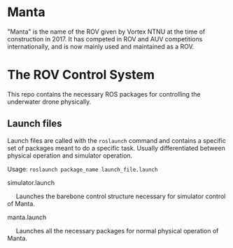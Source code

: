 # Manta
"Manta" is the name of the ROV given by Vortex NTNU at the time of construction in 2017.
It has competed in ROV and AUV competitions internationally, and is now mainly used and maintained as a ROV.

# The ROV Control System
This repo contains the necessary ROS packages for controlling the underwater drone physically.

## Launch files
Launch files are called with the `roslaunch` command and contains a specific set of packages meant to do a specific task. Usually differentiated between physical operation and simulator operation.


Usage:
`roslaunch package_name launch_file.launch`


simulator.launch

&nbsp;&nbsp;&nbsp;&nbsp; Launches the barebone control structure necessary for simulator control of Manta.
  
manta.launch

&nbsp;&nbsp;&nbsp;&nbsp; Launches all the necessary packages for normal physical operation of Manta.
